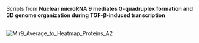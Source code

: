 Scripts from **Nuclear microRNA 9 mediates G-quadruplex formation and 3D genome organization during TGF-β-induced transcription**<br /><br />

![Mir9_Average_to_Heatmap_Proteins_A2](https://github.com/user-attachments/assets/1c918904-926b-463a-832c-502be5c5e83a)
